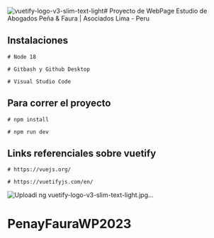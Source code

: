 ![vuetify-logo-v3-slim-text-light](https://github.com/GianAG2109/PenayFauraWP2023/assets/143530921/358ed929-da20-468e-8413-6c1772756f4f)# Proyecto de WebPage Estudio de Abogados Peña & Faura | Asociados Lima - Peru

## Instalaciones

```
# Node 18

# Gitbash y Github Desktop

# Visual Studio Code
```
## Para correr el proyecto

```
# npm install

# npm run dev
```
## Links referenciales sobre vuetify

```
# https://vuejs.org/

# https://vuetifyjs.com/en/
```
![Uploadi<svg width="1353" height="319" viewBox="0 0 1353 319" fill="none" xmlns="http://www.w3.org/2000/svg">
<path d="M187.897 71.248L114.523 198.363L184 318.772L276.021 159.386L368 0H229.005L187.897 71.248Z" fill="#1697F6"/>
<path d="M92.0209 159.386L96.8398 167.768L165.478 48.8258L193.68 0H184H0L92.0209 159.386Z" fill="#AEDDFF"/>
<path d="M229.005 0C263.785 114.458 184 318.772 184 318.772L114.523 198.363L229.005 0Z" fill="#1867C0"/>
<path d="M193.68 0C47.1426 0 96.8405 167.768 96.8405 167.768L193.68 0Z" fill="#7BC6FF"/>
<path d="M492.935 207H456.865L398.835 92.2764H433.402L475.15 178.611L516.815 92.2764H551.382L492.935 207ZM705.683 168.341C705.683 174.075 704.264 179.474 701.425 184.54C698.586 189.605 694.328 194.03 688.65 197.815C682.972 201.601 675.875 204.606 667.358 206.833C658.897 209.004 648.989 210.089 637.634 210.089C626.278 210.089 616.314 209.004 607.742 206.833C599.226 204.606 592.128 201.601 586.451 197.815C580.773 194.03 576.515 189.605 573.676 184.54C570.837 179.474 569.417 174.075 569.417 168.341V92.2764H600.311V157.236C600.311 161.077 600.784 164.723 601.73 168.174C602.732 171.57 604.569 174.548 607.241 177.108C609.969 179.669 613.754 181.701 618.597 183.204C623.495 184.707 629.841 185.458 637.634 185.458C645.371 185.458 651.661 184.707 656.504 183.204C661.347 181.701 665.104 179.669 667.776 177.108C670.503 174.548 672.34 171.57 673.287 168.174C674.233 164.723 674.706 161.077 674.706 157.236V92.2764H705.683V168.341ZM740.751 207V92.2764H856.895V116.741H772.563V135.694H852.553V160.159H772.563V182.536H858.063V207H740.751ZM952.331 117.242V207H921.354V117.242H872.675V92.2764H1001.09V117.242H952.331ZM1021.63 207V92.2764H1052.61V207H1021.63ZM1119.57 116.741V136.696H1194.14V161.161H1119.57V207H1088.6V92.2764H1198.23V116.741H1119.57ZM1296.67 160.159V207H1265.77V160.159L1210.17 92.2764H1244.9L1281.31 138.45L1317.54 92.2764H1352.28L1296.67 160.159Z" fill="black" fill-opacity="0.87"/>
</svg>
ng vuetify-logo-v3-slim-text-light.jpg…]()



# PenayFauraWP2023
